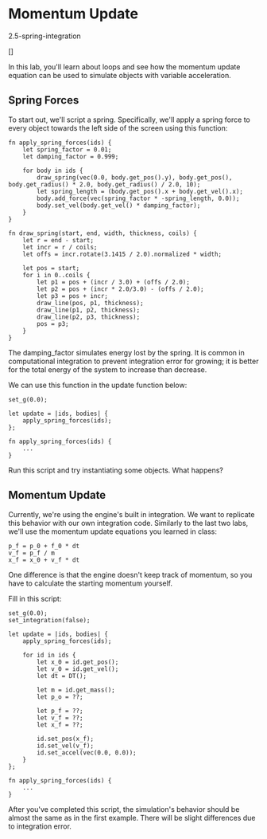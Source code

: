 # Momentum Update

2.5-spring-integration

[]

In this lab, you'll learn about loops and see how the momentum update
equation can be used to simulate objects with variable acceleration.

## Spring Forces

To start out, we'll script a spring. Specifically, we'll apply a
spring force to every object towards the left side of the screen
using this function:

```
fn apply_spring_forces(ids) {
    let spring_factor = 0.01;
    let damping_factor = 0.999;

    for body in ids {
        draw_spring(vec(0.0, body.get_pos().y), body.get_pos(), body.get_radius() * 2.0, body.get_radius() / 2.0, 10);
        let spring_length = (body.get_pos().x + body.get_vel().x);
        body.add_force(vec(spring_factor * -spring_length, 0.0));
        body.set_vel(body.get_vel() * damping_factor);
    }
}

fn draw_spring(start, end, width, thickness, coils) {
    let r = end - start;
    let incr = r / coils;
    let offs = incr.rotate(3.1415 / 2.0).normalized * width;

    let pos = start;
    for i in 0..coils {
        let p1 = pos + (incr / 3.0) + (offs / 2.0);
        let p2 = pos + (incr * 2.0/3.0) - (offs / 2.0);
        let p3 = pos + incr;
        draw_line(pos, p1, thickness);
        draw_line(p1, p2, thickness);
        draw_line(p2, p3, thickness);
        pos = p3;
    }
}
```

The damping_factor simulates energy lost by the spring. It is common
in computational integration to prevent integration error for growing;
it is better for the total energy of the system to increase than decrease.

We can use this function in the update function below:
```
set_g(0.0);

let update = |ids, bodies| {
    apply_spring_forces(ids);
};

fn apply_spring_forces(ids) {
    ...
}
```

Run this script and try instantiating some objects. What happens?

## Momentum Update

Currently, we're using the engine's built in integration. We want to replicate
this behavior with our own integration code. Similarly to the last two labs,
we'll use the momentum update equations you learned in class:

```
p_f = p_0 + f_0 * dt
v_f = p_f / m
x_f = x_0 + v_f * dt
```

One difference is that the engine doesn't keep track of momentum, so you have
to calculate the starting momentum yourself.

Fill in this script:
```
set_g(0.0);
set_integration(false);

let update = |ids, bodies| {
    apply_spring_forces(ids);

    for id in ids {
        let x_0 = id.get_pos();
        let v_0 = id.get_vel();
        let dt = DT();

        let m = id.get_mass();
        let p_o = ??;

        let p_f = ??;
        let v_f = ??;
        let x_f = ??;

        id.set_pos(x_f);
        id.set_vel(v_f);
        id.set_accel(vec(0.0, 0.0));
    }
};

fn apply_spring_forces(ids) {
    ...
}
```

After you've completed this script, the simulation's behavior should be
almost the same as in the first example. There will be slight differences
due to integration error.
